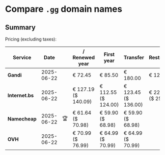 # Compare `.gg` domain names

## Summary

Pricing (excluding taxes):

| Service | Date |  | / Renewed year | First year | Transfer | Restoration |
|--|--|--|--|--|--|--|
| **Gandi** | 2025-06-22 |  | € 72.45 | € 85.50 | € 180.00 | € 120.00 |
| **Internet.bs** | 2025-06-22 |  | € 127.19<br>($ 140.09) | € 112.55<br>($ 124.00) | € 123.45<br>($ 136.00) | € 227.05<br>($ 250.09) |
| **Namecheap** | 2025-06-22 | 🏆 | € 61.64<br>($ 70.98) | € 59.90<br>($ 68.98) | € 59.90<br>($ 68.98) |  |
| **OVH** | 2025-06-22 |  | € 70.99<br>($ 76.99) | € 64.99<br>($ 70.99) | € 64.99<br>($ 70.99) |  |
